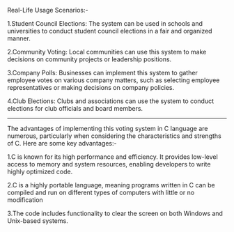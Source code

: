 Real-Life Usage Scenarios:-

1.Student Council Elections: The system can be used in schools and universities to conduct student council elections in a fair and organized manner.

2.Community Voting: Local communities can use this system to make decisions on community projects or leadership positions.

3.Company Polls: Businesses can implement this system to gather employee votes on various company matters, such as selecting employee representatives or making decisions on company policies.

4.Club Elections: Clubs and associations can use the system to conduct elections for club officials and board members.


-------------------------------------------------------------------------------------------------------------------------------------------------------------------------------------------------------------------


The advantages of implementing this voting system in C language are numerous, particularly when considering the characteristics and strengths of C. Here are some key advantages:-

1.C is known for its high performance and efficiency. It provides low-level access to memory and system resources, enabling developers to write highly optimized code.

2.C is a highly portable language, meaning programs written in C can be compiled and run on different types of computers with little or no modification

3.The code includes functionality to clear the screen on both Windows and Unix-based systems.
